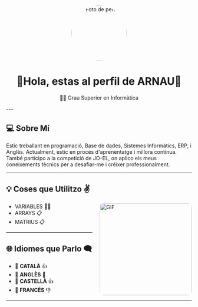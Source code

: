 <div align="center">
  <img src="https://estaticos-cdn.prensaiberica.es/clip/9e259ee0-5a79-4232-bdf3-ca289c554dce_original-libre-aspect-ratio_default_0.jpg" alt="Foto de perfil" width="150px" style="border-radius: 50%;">
  <h1>🤝​Hola, estas al perfil de ARNAU🤝​</h1>
  <p>👨‍💻​ Grau Superior en Informàtica</p>
</div>
---

<div id="sobre-mi">
  <h2>💻​ Sobre Mí</h2>
  <p>
    Estic treballant en programació, Base de dades, Sistemes Informàtics, ERP, i Anglès.
    Actualment, estic en procés d'aprenentatge i millora contínua. També participo a la competició de JO-EL, on aplico
    els meus coneixements tècnics per a desafiar-me i créixer professionalment.
  </p>
</div>

---

<div id="coses-que-utilitzo">
  <h2>💡 Coses que Utilitzo ✌️</h2>
  <img align="right" alt="GIF" width="250px" src="https://img.freepik.com/fotos-premium/programacion-pantalla-resumen-codigo-desarrollador-software-desarrollo-codigo-computadora_43284-65.jpg?semt=ais_hybrid" style="border-radius: 10px; margin-left: 20px;">
  <ul>
    <li>VARIABLES 👨‍💻​</li>
    <li>ARRAYS 📋​</li>
    <li>MATRIUS 📋​</li>
  </ul>
</div>

---

<div id="idiomes-que-parlo">
  <h2>🌐 Idiomes que Parlo 🗨</h2>
  <ul>
    <li>📖​ <strong>CATALÀ</strong> 👍</li>
    <li>📖​ <strong>ANGLÈS</strong> 🤏</li>
    <li>📖​ <strong>CASTELLÀ</strong> 👍</li>
    <li>📖​ <strong>FRANCÈS</strong> 👎​</li>
  </ul>
</div>

---
